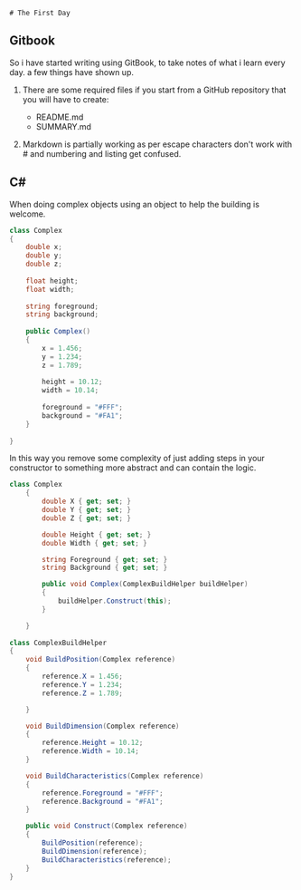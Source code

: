     # The First Day


## Gitbook

So i have started writing using GitBook, to take notes of what i learn every day. a few things have shown up.

1. There are some required files if you start from a GitHub repository that you will have to create:
    * README.md
    * SUMMARY.md


2. Markdown is partially working as per escape characters don't work with &#35; and numbering and listing get confused.

## C&#35;

When doing complex objects using an object to help the building is welcome. 

```csharp
class Complex
{
    double x;
    double y;
    double z;
    
    float height;
    float width;
    
    string foreground;
    string background;
    
    public Complex()
    {
        x = 1.456;
        y = 1.234;
        z = 1.789;
        
        height = 10.12;
        width = 10.14;
    
        foreground = "#FFF";
        background = "#FA1";
    }
    
}
```
In this way you remove some complexity of just adding steps in your constructor to something more abstract and can contain the logic.

```csharp
class Complex
    {
        double X { get; set; }
        double Y { get; set; }
        double Z { get; set; }

        double Height { get; set; }
        double Width { get; set; }

        string Foreground { get; set; }
        string Background { get; set; }

        public void Complex(ComplexBuildHelper buildHelper)
        {
            buildHelper.Construct(this);
        }

    }
    
class ComplexBuildHelper
{
    void BuildPosition(Complex reference)
    {
        reference.X = 1.456;
        reference.Y = 1.234;
        reference.Z = 1.789;

    }

    void BuildDimension(Complex reference)
    {
        reference.Height = 10.12;
        reference.Width = 10.14;
    }

    void BuildCharacteristics(Complex reference)
    {
        reference.Foreground = "#FFF";
        reference.Background = "#FA1";
    }

    public void Construct(Complex reference)
    {
        BuildPosition(reference);
        BuildDimension(reference);
        BuildCharacteristics(reference);
    }
}
```